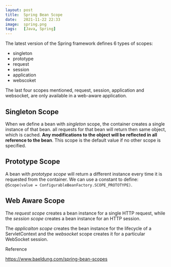 ```yaml
---
layout: post
title:  Spring Bean Scope
date:   2021-11-22 22:33
image:  spring.png
tags:   [Java, Spring]
---
```


The latest version of the Spring framework defines 6 types of scopes:

* singleton
* prototype
* request
* session
* application
* webscoket

The last four scopes mentioned, request, session, application and websocket, are only available in a web-aware application.

## Singleton Scope

When we define a bean with *singleton* scope, the container creates a single instance of that bean. all requests for that bean will return then same object, which is cached. **Any modifications to the object will be reflected in all reference to the bean**. This scope is the default value if no other scope is specified.

## Prototype Scope

A bean with *prototype scope* will return a different instance every time it is requested from the container. We can use a constant to define: `@Scope(value = ConfigurableBeanFactory.SCOPE_PROTOTYPE)`.

## Web Aware Scope

The *request scope* creates a bean instance for a single HTTP request, while the *session scope* creates a bean instance for an HTTP session.

The *applicaiton scope* creates the bean instance for the lifecycle of a ServletContext and the *websocket* scope creates it for a particular WebSocket session.

Reference

<https://www.baeldung.com/spring-bean-scopes>